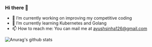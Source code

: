 ### Hi there 👋

- 🔭 I’m currently working on improving my competitive coding 
- 🌱 I’m currently learning Kubernetes and Golang
- 📫 How to reach me: You can mail me at ayushsinha126@gmail.com 

![Anurag's github stats](https://github-readme-stats.vercel.app/api?username=ayush5588&count_private=true&show_icons=true&theme=dracula)
